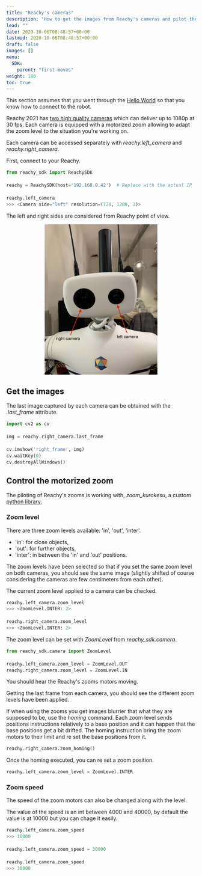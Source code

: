 ```yaml
---
title: "Reachy's cameras"
description: "How to get the images from Reachy's cameras and pilot the motorized zooms."
lead: ""
date: 2020-10-06T08:48:57+00:00
lastmod: 2020-10-06T08:48:57+00:00
draft: false
images: []
menu:
  SDK:
    parent: "first-moves"
weight: 180
toc: true
---
```


This section assumes that you went through the [Hello World](http://localhost:1313/reachy-2021-docs/sdk/getting-started/hello-world/) so that you know how to connect to the robot.

Reachy 2021 has [two high quality cameras](https://www.kurokesu.com/shop/featured/CAMERA_C1_PRO) which can deliver up to 1080p at 30 fps. Each camera is equipped with a motorized zoom allowing to adapt the zoom level to the situation you're working on.

Each camera can be accessed separately with *reachy.left_camera* and *reachy.right_camera*.

First, connect to your Reachy.

```python
from reachy_sdk import ReachySDK

reachy = ReachySDK(host='192.168.0.42')  # Replace with the actual IP

reachy.left_camera
>>> <Camera side="left" resolution=(720, 1280, 3)>
```

The left and right sides are considered from Reachy point of view.

<p align="center">
  <img src="cameras.jpeg" alt="drawing" width="300"/>
</p>

## Get the images

The last image captured by each camera can be obtained with the *.last_frame* attribute.

```python
import cv2 as cv

img = reachy.right_camera.last_frame

cv.imshow('right_frame', img)
cv.waitKey(0)
cv.destroyAllWindows()
```

## Control the motorized zoom

The piloting of Reachy's zooms is working with, *zoom_kurokesu*, a custom [python library](https://github.com/pollen-robotics/zoom_kurokesu).

### Zoom level

There are three zoom levels available: 'in', 'out', 'inter'.
* 'in': for close objects,
* 'out': for further objects,
* 'inter': in between the 'in' and 'out' positions.

The zoom levels have been selected so that if you set the same zoom level on both cameras, you should see the same image (slightly shifted of course considering the cameras are few centimeters from each other).

The current zoom level applied to a camera can be checked.

```python
reachy.left_camera.zoom_level
>>> <ZoomLevel.INTER: 2>

reachy.right_camera.zoom_level
>>> <ZoomLevel.INTER: 2>
```

The zoom level can be set with *ZoomLevel* from *reachy_sdk.camera*.

```python
from reachy_sdk.camera import ZoomLevel

reachy.left_camera.zoom_level = ZoomLevel.OUT
reachy.right_camera.zoom_level = ZoomLevel.IN
```

You should hear the Reachy's zooms motors moving.

Getting the last frame from each camera, you should see the different zoom levels have been applied.

If when using the zooms you get images blurrier that what they are supposed to be, use the *homing* command.
Each zoom level sends positions instructions relatively to a base position and it can happen that the base positions get a bit drifted. The homing instruction bring the zoom motors to their limit and re set the base positions from it.

```python
reachy.right_camera.zoom_homing()
```

Once the homing executed, you can re set a zoom position.

```python
reachy.left_camera.zoom_level = ZoomLevel.INTER
```

### Zoom speed

The speed of the zoom motors can also be changed along with the level.

The value of the speed is an int between 4000 and 40000, by default the value is at 10000 but you can chage it easily.

```python
reachy.left_camera.zoom_speed
>>> 10000

reachy.left_camera.zoom_speed = 30000

reachy.left_camera.zoom_speed
>>> 30000
```